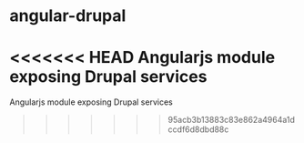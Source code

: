 angular-drupal
==============

<<<<<<< HEAD
Angularjs module exposing Drupal services
=======
Angularjs module exposing Drupal services
>>>>>>> 95acb3b13883c83e862a4964a1dccdf6d8dbd88c
